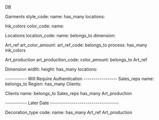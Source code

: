 DB

Garments
  style_code:
  name:
 has_many
  locations:

Ink_colors
  color_code:
  name:

Locations
  location_code:
  name:
 belongs_to
  dimension:

Art_ref
  art_color_amount:
  art_ref_code:
 belongs_to
  process:
 has_many
  ink_colors

Art_production
  art_production_code:
  color_amount:
 belongs_to
  Art_ref

 Dimension
  width:
  height:
 has_many
  locations:

----------- Will Require Authentication -----------------
Sales_reps
  name:
 belongs_to
  Region:
 has_many
  Clients:

Clients
  name:
 belongs_to
  Sales_reps
 has_many
  Art_production

----------- Later Date -----------------------------------

Decoration_type
  code:
  name:
 has_many
  Art_ref
  Art_production
